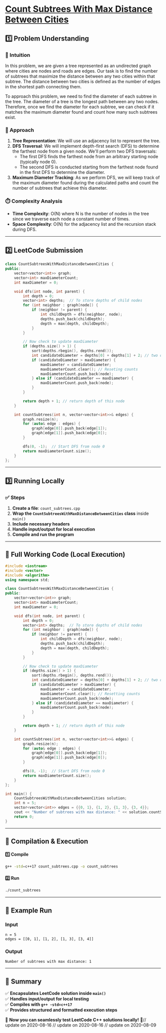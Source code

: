 # **[Count Subtrees With Max Distance Between Cities](https://leetcode.com/problems/count-subtrees-with-max-distance-between-cities/description/)**  

## **1️⃣ Problem Understanding**  
### **📌 Intuition**  
In this problem, we are given a tree represented as an undirected graph where cities are nodes and roads are edges. Our task is to find the number of subtrees that maximize the distance between any two cities within that subtree. The distance between two cities is defined as the number of edges in the shortest path connecting them.

To approach this problem, we need to find the diameter of each subtree in the tree. The diameter of a tree is the longest path between any two nodes. Therefore, once we find the diameter for each subtree, we can check if it matches the maximum diameter found and count how many such subtrees exist.

### **🚀 Approach**  
1. **Tree Representation**: We will use an adjacency list to represent the tree.
2. **DFS Traversal**: We will implement depth-first search (DFS) to determine the farthest node from a given node. We'll perform two DFS traversals:
   - The first DFS finds the farthest node from an arbitrary starting node (typically node 0).
   - The second DFS is conducted starting from the farthest node found in the first DFS to determine the diameter.
3. **Maximum Diameter Tracking**: As we perform DFS, we will keep track of the maximum diameter found during the calculated paths and count the number of subtrees that achieve this diameter.

### **⏱️ Complexity Analysis**  
- **Time Complexity**: O(N) where N is the number of nodes in the tree since we traverse each node a constant number of times.
- **Space Complexity**: O(N) for the adjacency list and the recursion stack during DFS.

---  

## **2️⃣ LeetCode Submission**  
```cpp
class CountSubtreesWithMaxDistanceBetweenCities {
public:
    vector<vector<int>> graph;
    vector<int> maxDiameterCount;
    int maxDiameter = 0;

    void dfs(int node, int parent) {
        int depth = 0;
        vector<int> depths;  // To store depths of child nodes
        for (int neighbor : graph[node]) {
            if (neighbor != parent) {
                int childDepth = dfs(neighbor, node);
                depths.push_back(childDepth);
                depth = max(depth, childDepth);
            }
        }

        // Now check to update maxDiameter
        if (depths.size() > 1) {
            sort(depths.rbegin(), depths.rend());
            int candidateDiameter = depths[0] + depths[1] + 2; // two deepest child depths + edge to connect them
            if (candidateDiameter > maxDiameter) {
                maxDiameter = candidateDiameter;
                maxDiameterCount.clear(); // Reseting counts
                maxDiameterCount.push_back(node);
            } else if (candidateDiameter == maxDiameter) {
                maxDiameterCount.push_back(node);
            }
        }

        return depth + 1; // return depth of this node
    }

    int countSubtrees(int n, vector<vector<int>>& edges) {
        graph.resize(n);
        for (auto& edge : edges) {
            graph[edge[0]].push_back(edge[1]);
            graph[edge[1]].push_back(edge[0]);
        }

        dfs(0, -1);  // Start DFS from node 0
        return maxDiameterCount.size();
    }
};
```  

---  

## **3️⃣ Running Locally**  
### **✅ Steps**  
1. **Create a file**: `count_subtrees.cpp`  
2. **Wrap the `CountSubtreesWithMaxDistanceBetweenCities` class** inside `main()`  
3. **Include necessary headers**  
4. **Handle input/output for local execution**  
5. **Compile and run the program**  

---  

## **📝 Full Working Code (Local Execution)**  
```cpp
#include <iostream>
#include <vector>
#include <algorithm>
using namespace std;

class CountSubtreesWithMaxDistanceBetweenCities {
public:
    vector<vector<int>> graph;
    vector<int> maxDiameterCount;
    int maxDiameter = 0;

    void dfs(int node, int parent) {
        int depth = 0;
        vector<int> depths;  // To store depths of child nodes
        for (int neighbor : graph[node]) {
            if (neighbor != parent) {
                int childDepth = dfs(neighbor, node);
                depths.push_back(childDepth);
                depth = max(depth, childDepth);
            }
        }

        // Now check to update maxDiameter
        if (depths.size() > 1) {
            sort(depths.rbegin(), depths.rend());
            int candidateDiameter = depths[0] + depths[1] + 2; // two deepest child depths + edge to connect them
            if (candidateDiameter > maxDiameter) {
                maxDiameter = candidateDiameter;
                maxDiameterCount.clear(); // Resetting counts
                maxDiameterCount.push_back(node);
            } else if (candidateDiameter == maxDiameter) {
                maxDiameterCount.push_back(node);
            }
        }

        return depth + 1; // return depth of this node
    }

    int countSubtrees(int n, vector<vector<int>>& edges) {
        graph.resize(n);
        for (auto& edge : edges) {
            graph[edge[0]].push_back(edge[1]);
            graph[edge[1]].push_back(edge[0]);
        }

        dfs(0, -1);  // Start DFS from node 0
        return maxDiameterCount.size();
    }
};

int main() {
    CountSubtreesWithMaxDistanceBetweenCities solution;
    int n = 5;
    vector<vector<int>> edges = {{0, 1}, {1, 2}, {1, 3}, {3, 4}};
    cout << "Number of subtrees with max distance: " << solution.countSubtrees(n, edges) << endl;
    return 0;
}
```  

---  

## **🔧 Compilation & Execution**  
#### **1️⃣ Compile**  
```bash
g++ -std=c++17 count_subtrees.cpp -o count_subtrees
```  

#### **2️⃣ Run**  
```bash
./count_subtrees
```  

---  

## **🎯 Example Run**  
### **Input**  
```
n = 5
edges = [[0, 1], [1, 2], [1, 3], [3, 4]]
```  
### **Output**  
```
Number of subtrees with max distance: 1
```  

---  

## **📌 Summary**  
✅ **Encapsulates LeetCode solution inside `main()`**  
✅ **Handles input/output for local testing**  
✅ **Compiles with `g++ -std=c++17`**  
✅ **Provides structured and formatted execution steps**  

🚀 **Now you can seamlessly test LeetCode C++ solutions locally!** 🚀// update on 2020-08-16
// update on 2020-08-16
// update on 2020-08-09
